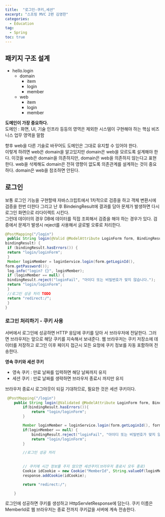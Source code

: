 ```yaml
---
title:  "로그인-쿠키,세션"
excerpt: "스프링 MVC 2편 김영한"
categories:
  - Education
tag:
  - Spring
toc: true
---
```


## 패키지 구조 설계

- hello.login
  * domain
    * item
    * login
    * member
  * web
    * item
    * login
    * member

**도메인이 가장 중요하다.**  
도메인 : 화면, UI, 기술 인프라 등등의 영역은 제외한 시스템이 구현해야 하는 핵심 비즈니스 업무 영역을 말함

향후 web을 다른 기술로 바꾸어도 도메인은 그대로 유지할 수 있어야 한다.  
이렇게 하려면 web은 domain을 알고있지만 domain은 web을 모르도록 설계해야 한다. 이것을 web은 domain을 의존하지만, domain은 web을 의존하지 않는다고 표현한다.
web을 삭제해도 domain은 전혀 영향이 없도록 의존관계를 설계하는 것이 중요하다. domain은 web을 참조하면 안된다.



## 로그인
보통 로그인 기능을 구현할때 자바스크립트에서 1차적으로 검증을 하고 객체 변환시에 검증을 한번 더한다 그리고 난 후 BindeingResult에 결과를 담아 문제가 발생하면 다시 로그인 화면으로 
리다이렉트 시킨다.  
그런데 데이터의 경우 DB에 데이터를 직접 조회해서 검증을 해야 하는 경우가 있다. 검증에서 문제가 발생시 reject를 사용해서 글로벌 오류로 처리한다.

```java
@PostMapping("/login")
 public String login(@Valid @ModelAttribute LoginForm form, BindingResult 
bindingResult) {
 if (bindingResult.hasErrors()) {
 return "login/loginForm";
 }
 Member loginMember = loginService.login(form.getLoginId(),
form.getPassword());
 log.info("login? {}", loginMember);
 if (loginMember == null) {
 bindingResult.reject("loginFail", "아이디 또는 비밀번호가 맞지 않습니다.");
 return "login/loginForm";
 }
 //로그인 성공 처리 TODO
 return "redirect:/";
 }
}
```
### 로그인 처리하기 - 쿠키 사용
서버에서 로그인에 성공하면 HTTP 응답에 쿠키를 담아 서 브라우저에 전달한다. 그러면 브라우저는 앞으로 해당 쿠키를 지속해서 보내준다. 
웹 브라우저는 쿠키 저장소에 데이터를 저장하고 로그인 이후 페이지 접근시 모든 요청에 쿠키 정보를 자동 포함하여 전송한다.

**영속 쿠키와 세션 쿠키**
- 영속 쿠키 : 만료 날짜를 입력하면 해당 날짜까지 유지
- 세션 쿠키 : 만료 날짜를 생략하면 브라우저 종료시 까지만 유지

브라우저 종료시 로그아웃이 되길 기대하므로, 필요한 것은 세션 쿠키이다.

```java
 @PostMapping("/login")
    public String login(@Validated @ModelAttribute LoginForm form, BindingResult bindingResult, HttpServletResponse response){
        if(bindingResult.hasErrors()){
            return "login/loginForm";
        }

        Member loginMember = loginService.login(form.getLoginId(), form.getPassword());
        if(loginMember == null) {
            bindingResult.reject("loginFail", "아이디 또는 비밀번호가 맞지 않습니다.");
            return "login/loginForm";
        }

        //로그인 성공 처리
        
        
        // 쿠키에 시간 정보를 주지 않으면 세션쿠키(브라우저 종료시 모두 종료)
        Cookie idCookie = new Cookie("MemberId", String.valueOf(loginMember.getId()));
        response.addCookie(idCookie);

        return "redirect:/";

    }
```
로그인에 성공하면 쿠키를 생성하고 HttpServletResponse에 담는다. 쿠키 이름은 MemberId로 웹 브라우저는 종료 전까지 쿠키값을 서버에 계속 전송한다.

